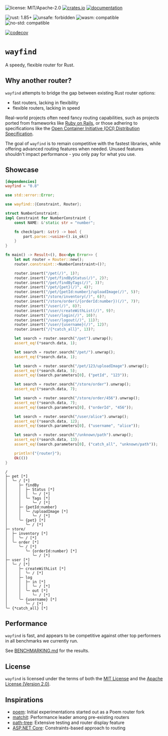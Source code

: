 ![license: MIT/Apache-2.0](https://img.shields.io/badge/license-MIT%2FApache--2.0-blue.svg)
[![crates.io](https://img.shields.io/crates/v/wayfind)](https://crates.io/crates/wayfind)
[![documentation](https://docs.rs/wayfind/badge.svg)](https://docs.rs/wayfind)

![rust: 1.85+](https://img.shields.io/badge/rust-1.85+-orange.svg)
![`unsafe`: forbidden](https://img.shields.io/badge/unsafe-forbidden-success.svg)
![`wasm`: compatible](https://img.shields.io/badge/wasm-compatible-success.svg)
![`no-std`: compatible](https://img.shields.io/badge/no--std-compatible-success.svg)

[![codecov](https://codecov.io/gh/DuskSystems/wayfind/graph/badge.svg?token=QMSW55438K)](https://codecov.io/gh/DuskSystems/wayfind)

# `wayfind`

A speedy, flexible router for Rust.

## Why another router?

`wayfind` attempts to bridge the gap between existing Rust router options:

- fast routers, lacking in flexibility
- flexible routers, lacking in speed

Real-world projects often need fancy routing capabilities, such as projects ported from frameworks like [Ruby on Rails](https://guides.rubyonrails.org/routing.html), or those adhering to specifications like the [Open Container Initiative (OCI) Distribution Specification](https://github.com/opencontainers/distribution-spec/blob/main/spec.md).

The goal of `wayfind` is to remain competitive with the fastest libraries, while offering advanced routing features when needed. Unused features shouldn't impact performance - you only pay for what you use.

## Showcase

```toml
[dependencies]
wayfind = "0.8"
```

```rust
use std::error::Error;

use wayfind::{Constraint, Router};

struct NumberConstraint;
impl Constraint for NumberConstraint {
    const NAME: &'static str = "number";

    fn check(part: &str) -> bool {
        part.parse::<usize>().is_ok()
    }
}

fn main() -> Result<(), Box<dyn Error>> {
    let mut router = Router::new();
    router.constraint::<NumberConstraint>()?;

    router.insert("/pet(/)", 1)?;
    router.insert("/pet/findByStatus(/)", 2)?;
    router.insert("/pet/findByTags(/)", 3)?;
    router.insert("/pet/{pet}(/)", 4)?;
    router.insert("/pet/{petId:number}/uploadImage(/)", 5)?;
    router.insert("/store/inventory(/)", 6)?;
    router.insert("/store/order(/{orderId:number})(/)", 7)?;
    router.insert("/user(/)", 8)?;
    router.insert("/user/createWithList(/)", 9)?;
    router.insert("/user/login(/)", 10)?;
    router.insert("/user/logout(/)", 11)?;
    router.insert("/user/{username}(/)", 12)?;
    router.insert("/{*catch_all}", 13)?;

    let search = router.search("/pet").unwrap();
    assert_eq!(*search.data, 1);

    let search = router.search("/pet/").unwrap();
    assert_eq!(*search.data, 1);

    let search = router.search("/pet/123/uploadImage").unwrap();
    assert_eq!(*search.data, 5);
    assert_eq!(search.parameters[0], ("petId", "123"));

    let search = router.search("/store/order").unwrap();
    assert_eq!(*search.data, 7);

    let search = router.search("/store/order/456").unwrap();
    assert_eq!(*search.data, 7);
    assert_eq!(search.parameters[0], ("orderId", "456"));

    let search = router.search("/user/alice").unwrap();
    assert_eq!(*search.data, 12);
    assert_eq!(search.parameters[0], ("username", "alice"));

    let search = router.search("/unknown/path").unwrap();
    assert_eq!(*search.data, 13);
    assert_eq!(search.parameters[0], ("catch_all", "unknown/path"));

    println!("{router}");
    Ok(())
}
```

```
/
├─ pet [*]
│  ╰─ / [*]
│     ├─ findBy
│     │  ├─ Status [*]
│     │  │  ╰─ / [*]
│     │  ╰─ Tags [*]
│     │     ╰─ / [*]
│     ├─ {petId:number}
│     │  ╰─ /uploadImage [*]
│     │     ╰─ / [*]
│     ╰─ {pet} [*]
│        ╰─ / [*]
├─ store/
│  ├─ inventory [*]
│  │  ╰─ / [*]
│  ╰─ order [*]
│     ╰─ / [*]
│        ╰─ {orderId:number} [*]
│           ╰─ / [*]
├─ user [*]
│  ╰─ / [*]
│     ├─ createWithList [*]
│     │  ╰─ / [*]
│     ├─ log
│     │  ├─ in [*]
│     │  │  ╰─ / [*]
│     │  ╰─ out [*]
│     │     ╰─ / [*]
│     ╰─ {username} [*]
│        ╰─ / [*]
╰─ {*catch_all} [*]
```

## Performance

`wayfind` is fast, and appears to be competitive against other top performers in all benchmarks we currently run.

See [BENCHMARKING.md](BENCHMARKING.md) for the results.

## License

`wayfind` is licensed under the terms of both the [MIT License](LICENSE-MIT) and the [Apache License (Version 2.0)](LICENSE-APACHE).

## Inspirations

- [poem](https://github.com/poem-web/poem): Initial experimentations started out as a Poem router fork
- [matchit](https://github.com/ibraheemdev/matchit): Performance leader among pre-existing routers
- [path-tree](https://github.com/viz-rs/path-tree): Extensive testing and router display feature
- [ASP.NET Core](https://github.com/dotnet/AspNetCore): Constraints-based approach to routing
